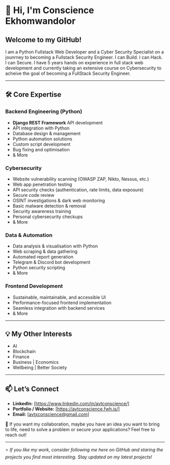 # 👋 Hi, I'm Conscience Ekhomwandolor

## Welcome to my GitHub!  
I am a Python Fullstack Web Developer and a Cyber Security Specialist on a jounrney to becoming a Fullstack Security Engineer. I can Build. I can Hack. I can Secure. I have 5 years hands on experience in full stack web development and currently taking an extensive course on Cybersecurity to acheive the goal of becoming a FullStack Security Engineer.

---

## 🛠️ Core Expertise

### **Backend Engineering (Python)**
- **Django REST Framework** API development
- API integration with Python
- Database design & management
- Python automation solutions
- Custom script development
- Bug fixing and optimisation
- & More

### **Cybersecurity**
- Website vulnerability scanning (OWASP ZAP, Nikto, Nessus, etc.)
- Web app penetration testing
- API security checks (authentication, rate limits, data exposure)
- Secure code review
- OSINT investigations & dark web monitoring
- Basic malware detection & removal
- Security awareness training
- Personal cybersecurity checkups
- & More

### **Data & Automation**
- Data analysis & visualisation with Python
- Web scraping & data gathering
- Automated report generation
- Telegram & Discord bot development
- Python security scripting
- & More

### **Frontend Development**
- Sustainable, maintainable, and accessible UI
- Performance-focused frontend implementation
- Seamless integration with backend services
- & More

---

## 💡 My Other Interests
- AI
- Blockchain
- Finance
- Business | Economics
- Wellbeing | Better Society

---


## 📫 Let’s Connect
- **LinkedIn:** [https://www.linkedin.com/in/avtconscience/]
- **Portfolio / Website:** [https://avtconscience.fwh.is/]
- **Email:** [avtxconscience@gmail.com]

💬 If you want my collaboration, maybe you have an idea you want to bring to life, need to solve a problem or secure your applications? Feel free to reach out!

---

⭐ *If you like my work, consider following me here on GitHub and staring the projects you find most interesting. Stay updated on my latest projects!*
